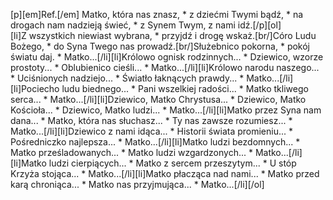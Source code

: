 [p][em]Ref.[/em] Matko, która nas znasz, * z dziećmi Twymi bądź, * na drogach nam nadzieją świeć, * z Synem Twym, z nami idź.[/p][ol][li]Z wszystkich niewiast wybrana, * przyjdź i drogę wskaż.[br/]Córo Ludu Bożego, * do Syna Twego nas prowadź.[br/]Służebnico pokorna, * pokój światu daj. * Matko...[/li][li]Królowo ognisk rodzinnych... * Dziewico, wzorze prostoty... * Oblubienico cieśli... * Matko...[/li][li]Królowo narodu naszego... * Uciśnionych nadziejo... * Światło łaknących prawdy... * Matko...[/li][li]Pociecho ludu biednego... * Pani wszelkiej radości... * Matko tkliwego serca... * Matko...[/li][li]Dziewico, Matko Chrystusa... * Dziewico, Matko Kościoła... * Dziewico, Matko ludzi... * Matko...[/li][li]Matko przez Syna nam dana... * Matko, która nas słuchasz... * Ty nas zawsze rozumiesz... * Matko...[/li][li]Dziewico z nami idąca... * Historii świata promieniu... * Pośredniczko najlepsza... * Matko...[/li][li]Matko ludzi bezdomnych... * Matko prześladowanych... * Matko ludzi wzgardzonych... * Matko...[/li][li]Matko ludzi cierpiących... * Matko z sercem przeszytym... * U stóp Krzyża stojąca... * Matko...[/li][li]Matko płacząca nad nami... * Matko przed karą chroniąca... * Matko nas przyjmująca... * Matko...[/li][/ol]